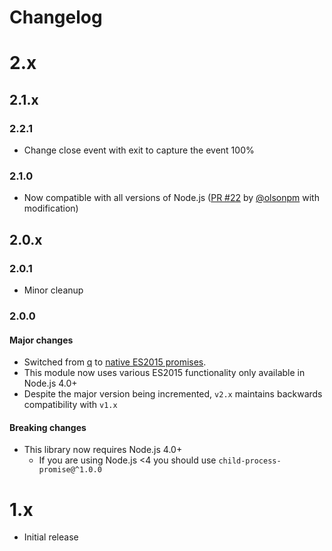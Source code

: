 Changelog
=========

# 2.x

## 2.1.x

### 2.2.1

- Change close event with exit to capture the event 100%

### 2.1.0

- Now compatible with all versions of Node.js ([PR #22](https://github.com/patrick-steele-idem/child-process-promise/pull/22) by [@olsonpm](https://github.com/olsonpm) with modification)

## 2.0.x

### 2.0.1

- Minor cleanup

### 2.0.0

#### Major changes

- Switched from [q](https://github.com/kriskowal/q) to [native ES2015 promises](https://developer.mozilla.org/en-US/docs/Web/JavaScript/Reference/Global_Objects/Promise).
- This module now uses various ES2015 functionality only available in Node.js 4.0+
- Despite the major version being incremented, `v2.x` maintains backwards compatibility with `v1.x`

#### Breaking changes

- This library now requires Node.js 4.0+
    - If you are using Node.js <4 you should use `child-process-promise@^1.0.0`

# 1.x

- Initial release
